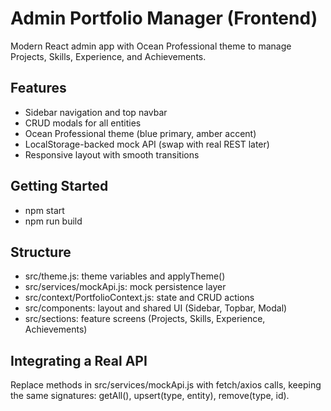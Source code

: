 # Admin Portfolio Manager (Frontend)

Modern React admin app with Ocean Professional theme to manage Projects, Skills, Experience, and Achievements.

## Features
- Sidebar navigation and top navbar
- CRUD modals for all entities
- Ocean Professional theme (blue primary, amber accent)
- LocalStorage-backed mock API (swap with real REST later)
- Responsive layout with smooth transitions

## Getting Started
- npm start
- npm run build

## Structure
- src/theme.js: theme variables and applyTheme()
- src/services/mockApi.js: mock persistence layer
- src/context/PortfolioContext.js: state and CRUD actions
- src/components: layout and shared UI (Sidebar, Topbar, Modal)
- src/sections: feature screens (Projects, Skills, Experience, Achievements)

## Integrating a Real API
Replace methods in src/services/mockApi.js with fetch/axios calls, keeping the same signatures: getAll(), upsert(type, entity), remove(type, id).

